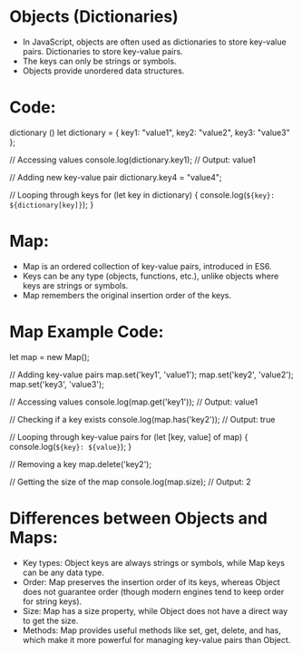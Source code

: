 # Objects (Dictionaries)
* In JavaScript, objects are often used as dictionaries to store key-value pairs. Dictionaries to store key-value pairs.
* The keys can only be strings or symbols. 
* Objects provide unordered data structures.

# Code:
dictionary ()
let dictionary = {
  key1: "value1",
  key2: "value2",
  key3: "value3"
};

// Accessing values
console.log(dictionary.key1);  // Output: value1

// Adding new key-value pair
dictionary.key4 = "value4";

// Looping through keys
for (let key in dictionary) {
  console.log(`${key}: ${dictionary[key]}`);
}

# Map:
* Map is an ordered collection of key-value pairs, introduced in ES6.
* Keys can be any type (objects, functions, etc.), unlike objects where keys are strings or symbols.
* Map remembers the original insertion order of the keys.

# Map Example Code: 
let map = new Map();

// Adding key-value pairs
map.set('key1', 'value1');
map.set('key2', 'value2');
map.set('key3', 'value3');

// Accessing values
console.log(map.get('key1'));  // Output: value1

// Checking if a key exists
console.log(map.has('key2'));  // Output: true

// Looping through key-value pairs
for (let [key, value] of map) {
  console.log(`${key}: ${value}`);
}

// Removing a key
map.delete('key2');

// Getting the size of the map
console.log(map.size);  // Output: 2

# Differences between Objects and Maps:
* Key types: Object keys are always strings or symbols, while Map keys can be any data type.
* Order: Map preserves the insertion order of its keys, whereas Object does not guarantee order (though modern engines tend to keep order for string keys).
* Size: Map has a size property, while Object does not have a direct way to get the size.
* Methods: Map provides useful methods like set, get, delete, and has, which make it more powerful for managing key-value pairs than Object.